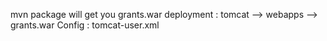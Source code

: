 mvn package will get you grants.war
deployment : 
tomcat --> webapps --> grants.war
Config : tomcat-user.xml


